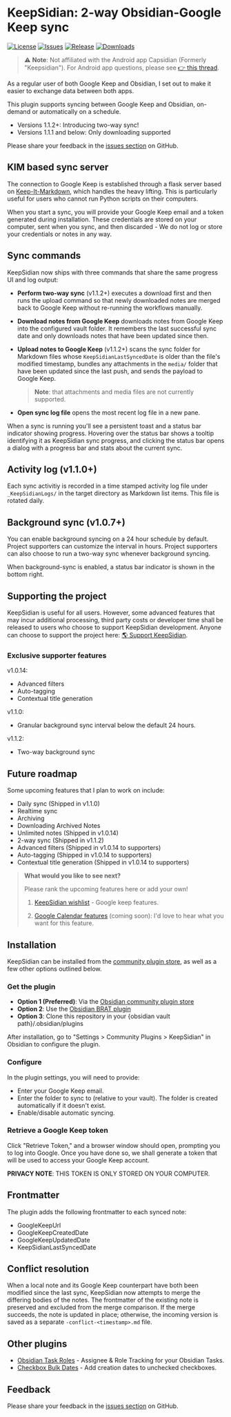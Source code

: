 # KeepSidian: 2-way Obsidian-Google Keep sync

[![License](https://img.shields.io/github/license/lc0rp/KeepSidian?style=flat-square)](LICENSE)
[![Issues](https://img.shields.io/github/issues/lc0rp/KeepSidian?style=flat-square)](https://github.com/lc0rp/KeepSidian/issues)
[![Release](https://img.shields.io/github/v/release/lc0rp/KeepSidian?style=flat-square)](https://github.com/lc0rp/KeepSidian/releases)
[![Downloads](https://img.shields.io/github/downloads/lc0rp/KeepSidian/total?style=flat-square)](https://github.com/lc0rp/KeepSidian/releases)

> ⚠️ **Note**: Not affiliated with the Android app Capsidian (Formerly "Keepsidian").
> For Android app questions, please see
> [👉 this thread](https://forum.obsidian.md/t/app-keepsidian/101491/15).

As a regular user of both Google Keep and Obsidian, I set out to make it easier to
exchange data between both apps.

This plugin supports syncing between Google Keep and Obsidian, on-demand or
automatically on a schedule.
- Versions 1.1.2+: Introducing two-way sync!
- Versions 1.1.1 and below: Only downloading supported

Please share your feedback in the
[issues section](https://github.com/lc0rp/KeepSidian/issues) on GitHub.

## KIM based sync server

The connection to Google Keep is established through a flask server based on
[Keep-It-Markdown](https://github.com/djsudduth/keep-it-markdown), which handles
the heavy lifting. This is particularly useful for users who cannot run Python
scripts on their computers.

When you start a sync, you will provide your Google Keep email and a token
generated during installation. These credentials are stored on your computer,
sent when you sync, and then discarded - We do not log or store your
credentials or notes in any way.

## Sync commands

KeepSidian now ships with three commands that share the same progress UI and log
output:

- **Perform two-way sync** (v1.1.2+) executes a download first and then runs the upload
  command so that newly downloaded notes are merged back to Google Keep without
  re-running the workflows manually.

- **Download notes from Google Keep** downloads notes from Google Keep into the
  configured vault folder. It remembers the last successful sync date and only
  downloads notes that have been updated since then.

- **Upload notes to Google Keep** (v1.1.2+) scans the sync folder for Markdown files whose
  `KeepSidianLastSyncedDate` is older than the file's modified timestamp,
  bundles any attachments in the `media/` folder that have been updated since
  the last push, and sends the payload to Google Keep.
  > **Note**: that attachments and media files are not currently supported.

- **Open sync log file** opens the most recent log file in a new pane.

When a sync is running you'll see a persistent toast and a status bar indicator
showing progress. Hovering over the status bar shows a tooltip identifying it as
KeepSidian sync progress, and clicking the status bar opens a dialog with a
progress bar and stats about the current sync.

## Activity log (v1.1.0+)

Each sync activitiy is recorded in a time stamped activity log file under
`_KeepSidianLogs/` in the target directory as Markdown list items. This file is
rotated daily.

## Background sync (v1.0.7+)

You can enable background syncing on a 24 hour schedule by
default. Project supporters can customize the interval in hours.
Project supporters can also choose to run a two-way sync whenever background syncing.

When background-sync is enabled, a status bar indicator is shown in the bottom right.

## Supporting the project

KeepSidian is useful for all users. However, some advanced features that may incur additional processing, third party costs or developer time shall be released to users who choose to support KeepSidian development. Anyone can choose to support the project here: [🌎 Support KeepSidian](https://keepsidianserver-v2-162887264002.us-central1.run.app/subscribe).

### Exclusive supporter features

v1.0.14:

- Advanced filters
- Auto-tagging
- Contextual title generation

v1.1.0:

- Granular background sync interval below the default 24 hours.

v1.1.2:

- Two-way background sync

## Future roadmap

Some upcoming features that I plan to work on include:

- Daily sync (Shipped in v1.1.0)
- Realtime sync
- Archiving
- Downloading Archived Notes
- Unlimited notes (Shipped in v1.0.14)
- 2-way sync (Shipped in v1.1.2)
- Advanced filters (Shipped in v1.0.14 to supporters)
- Auto-tagging (Shipped in v1.0.14 to supporters)
- Contextual title generation (Shipped in v1.0.14 to supporters)

> **What would you like to see next?**
>
> Please rank the upcoming features here or add your own!
>
> 1. [KeepSidian wishlist](https://umh39lhux3j.typeform.com/to/NKbRukRg) - Google
> keep features.
>
> 2. [Google Calendar features](https://umh39lhux3j.typeform.com/to/WuDedfWN)
> (coming soon): I'd love to hear what you want for this feature.

## Installation

KeepSidian can be installed from the
[community plugin store](https://obsidian.md/plugins?id=keepsidian), as well as a
few other options outlined below.

### Get the plugin

- **Option 1 (Preferred)**: Via the
  [Obsidian community plugin store](https://obsidian.md/plugins?id=keepsidian)
- **Option 2**: Use the
  [Obsidian BRAT plugin](https://github.com/TfTHacker/obsidian42-brat)
- **Option 3**: Clone this repository in your
  {obsidian vault path}/.obsidian/plugins

After installation, go to "Settings > Community Plugins > KeepSidian" in Obsidian to configure the plugin.

### Configure

In the plugin settings, you will need to provide:

- Enter your Google Keep email.
- Enter the folder to sync to (relative to your vault). The folder is created
  automatically if it doesn't exist.
- Enable/disable automatic syncing.

### Retrieve a Google Keep token

Click "Retrieve Token," and a browser window should open, prompting you to log
into Google. Once you have done so, we shall generate a token that will be used
to access your Google Keep account.

**PRIVACY NOTE**: THIS TOKEN IS ONLY STORED ON YOUR COMPUTER.

## Frontmatter

The plugin adds the following frontmatter to each synced note:

- GoogleKeepUrl
- GoogleKeepCreatedDate
- GoogleKeepUpdatedDate
- KeepSidianLastSyncedDate

## Conflict resolution

When a local note and its Google Keep counterpart have both been modified since
the last sync, KeepSidian now attempts to merge the differing bodies of the
notes. The frontmatter of the existing note is preserved and excluded from the
merge comparison. If the merge succeeds, the note is updated in place;
otherwise, the incoming version is saved as a separate `-conflict-<timestamp>.md`
file.

## Other plugins

- [Obsidian Task Roles](https://github.com/lc0rp/obsidian-task-roles/) - Assignee & Role Tracking for your Obsidian Tasks.
- [Checkbox Bulk Dates](https://github.com/lc0rp/obsidian-checkbox-bulk-dates) - Add creation dates to unchecked checkboxes.

## Feedback

Please share your feedback in the [issues section](https://github.com/lc0rp/KeepSidian/issues) on GitHub.
